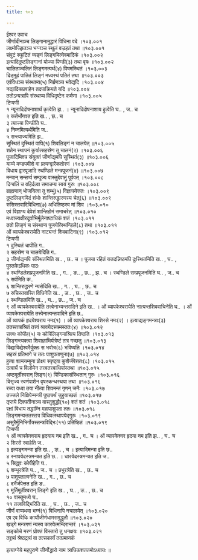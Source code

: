```yaml
---
title: १०३

---
```

ईश्वर उवाच  
जीर्णादीनाञ्च लिङ्गानामुद्धारं विधिना वदे ।१०३.००१  
लक्ष्मोज्झितञ्च भग्नञ्च स्थूलं वज्रहतं तथा ॥१०३.००१  
संपुटं स्फुटितं व्यङ्गं लिङ्गमित्येवमादिकं ।१०३.००२  
इत्यादिदुष्टलिङ्गानां योज्या पिण्डी(३) तथा वृषः ॥१०३.००२  
चालितञ्चलितं लिङ्गमत्यर्थं(४) विषमस्थितं ।१०३.००३  
दिड्मूढं पातितं लिङ्गं मध्यस्थं पतितं तथा ॥१०३.००३  
एवंविधञ्च संस्थाप्य(५) निर्ब्रणञ्च भवेद्यदि ।१०३.००४  
नद्यादिकप्रवाहेन तदपाक्रियते यदि ॥१०३.००४  
ततोऽन्यत्रापि संस्थाप्य विधिदृष्टेन कर्मणा ।१०३.००५  
टिप्पणी  
१ न्यूनादिदोषनाशार्थं कृत्वेति झ.. । न्यूनादिदोषनाशाय हुत्वेति घ.. , ज.. च  
२ कर्तर्भोगवत इति ख.. , छ.. च  
३ त्याज्या पिण्डीति घ..  
४ निम्नमित्यर्थमिति ज..  
५ सन्त्याज्यमिति झ..  
सुस्थितं दुस्थितं वापि(१) शिवलिङ्गं न चालयेत् ॥१०३.००५  
शतेन स्थापनं कुर्यात्सहस्रेण तु चालनं(२) ।१०३.००६  
पूजादिभिश्च संयुक्तं जीर्णाद्यमपि सुस्थितं(३) ॥१०३.००६  
याम्ये मण्डपमीशे वा प्रत्यग्द्वारैकतोरणं ।१०३.००७  
विधाय द्वारपूजादि स्थण्डिले मन्त्रपूजनं(४) ॥१०३.००७  
मन्त्रान् सन्तर्प्य सम्पूज्य वास्तुदेवातुं पूर्ववत् ।१०३.००८  
दिग्बलिं च वहिर्दत्वा समाचम्य स्वयं गुरुः ॥१०३.००८  
ब्राह्मणान् भोजयित्वा तु शम्भुं(५) विज्ञापयेत्ततः ।१०३.००९  
दुष्टलिङ्गमिदं शंभोः शान्तिरुद्धारणस्य चेत्(६) ॥१०३.००९  
रुसिस्तवादिविधिना(७) अधितिष्ठस्व मां शिव ।१०३.०१०  
एवं विज्ञाप्य देवेशं शान्तिहोमं समाचरेत् ॥१०३.०१०  
मध्वाज्यक्षीरदूर्वाभिर्मूलेनाष्टाधिकं शतं ।१०३.०११  
ततो लिङ्गं च संस्थाप्य पूजयेत्स्थिण्डिले(८) तथा ॥१०३.०११  
ओं व्यापकेश्वरायेति नाट्यन्तं शिववादिना(९) ।१०३.०१२  
टिप्पणी  
१ दुस्थितं चापीति ग..  
२ सहस्रेण च चालयेदिति ग..  
३ जीर्णाद्यमपि संस्थितमिति ख.. , छ.. च । पूजया रहितं यत्तदन्निष्ठमपि दुःस्थितमिति ख.. , घ.. , पुस्तकेऽधिकः पाठः  
४ स्थण्डिलेशप्रपूजनमिति ख.. , ग.. , ङ.. , छ.. , झ.. च । स्थण्डिले सम्प्रपूजनमिति घ.. , ज.. च  
५ सर्वमिति क..  
६ शान्तिरुद्धरणे न्यसेदिति ख.. , ग.. , घ.. , छ.. च  
७ रुचिस्तवास्ति विधिनेति ख.. , ङ.. , छ.. , ज.. च  
८ स्थण्डिलमिति ख.. , घ.. , छ.. , ज.. च  
९ ओं व्यापकेश्वरायेति तत्त्वेनाभ्यन्तरादिने इति ख.. । ओं व्यापकेश्वरायेति नात्यन्तशिववाचिनेति घ.. । ओं व्यापकेश्वरायेति तत्त्वेनात्यन्तवादिने इति छ..  
ओं व्यापकं हृदयेश्वराय नमः(१) । ओं व्यापकेश्वराय शिरसे नमः(२) । इत्याद्यङ्गमन्त्राः(३)  
ततस्तत्राश्रितं तत्त्वं श्रावयेदस्त्रमस्ततः(४) ॥१०३.०१२  
सत्त्वः कोपीह(५) यः कोपिलिङ्गमाश्रित्य तिष्ठति ।१०३.०१३  
लिङ्गन्त्यक्त्वा शिवाज्ञाभिर्यत्रेष्टं तत्र गच्छतु ॥१०३.०१३  
विद्याविद्येश्वरैर्युक्तः स भवोत्र(६) भविष्यति ।१०३.०१४  
सहस्रं प्रतिभागे च ततः पाशुपताणुना(७) ॥१०३.०१४  
हुत्वा शान्त्यम्बुना प्रोक्ष्य स्पृष्ट्वा कुशैर्जपेत्ततः(८) ।१०३.०१५  
दत्वार्घं च विलोमेन तत्त्वतत्त्वाधिपांस्तथा ॥१०३.०१५  
अष्टमूर्तीश्वरान् लिङ्ग(९) पिण्डिकासंस्थितान् गुरुः ।१०३.०१६  
विसृज्य स्वर्णपाशेन वृषस्कन्धस्थया तथा ॥१०३.०१६  
रज्वा वध्वा तया नीत्वा शिवमन्तं गृणन् जनैः ।१०३.०१७  
तज्जले निक्षिपेन्मन्त्री पुष्ठ्यर्थं जुहुयाच्छतं ॥१०३.०१७  
तृप्तये दिक्पतीनाञ्च वास्तुशुद्धौ(१०) शतं शतं ।१०३.०१८  
रक्षां विधाय तद्धाम्नि महापाशुपता ततः ॥१०३.०१८  
लिङ्गमन्यत्ततस्तत्र विधिवत्स्थापयेद्गुरुः ।१०३.०१९  
असुरैर्मुनिभिर्गोत्रस्तन्त्रविद्भिः(११) प्रतिष्ठितं ॥१०३.०१९  
टिप्पणी  
१ ओं व्यापकेश्वराय हृदयाय नम इति ख.. , ग.. च । ओं व्यापकेश्वर हृदया नम इति झ.. , घ.. च  
२ शिरसे स्वाहेति ज..  
३ इत्यङ्गमन्त्रा इति ख.. , ङ.. , च । इत्यादिमन्त्रा इति छ..  
४ स्नापयेदस्त्रमन्त्रत इति छ.. । धारयेदस्त्रमन्त्रत इति ज..  
५ सिद्ध्वः कोपीहेति घ..  
६ शम्भुरत्रेति घ.. , ज.. च । प्रभुरत्रेति ख.. , छ.. च  
७ पाशुपतात्मनेति ख.. , ग.. , छ.. च  
८ दर्भैर्जपेत्तत इति ङ..  
९ मूर्तिमूर्तीश्वरान् लिङ्गे इति ख.. , घ.. , ङ.. , छ.. च  
१० वास्तुमध्ये घ..  
११ तत्त्वविद्भिरिति ख.. , घ.. , छ.. , ज.. च  
जीर्णं वाप्यथवा भग्नं(१) विधिनापि नचालयेत् ।१०३.०२०  
एष एव विधिः कार्योजीर्णधामसमुद्धृतौ ॥१०३.०२०  
खड्गे मन्त्रगणं न्यस्य कारयेत्मन्दिरान्तरं ।१०३.०२१  
सङ्कोचे मरणं प्रोक्तं विस्तारो तु धनक्षयः ॥१०३.०२१  
तद्द्रव्यं श्रेष्ठद्रव्यं वा तत्सकार्यं तत्प्रमाणकं  
  
इत्याग्नेये महपुराणे जीर्णोद्धारो नाम त्र्यधिकशततमोऽध्यायः ॥